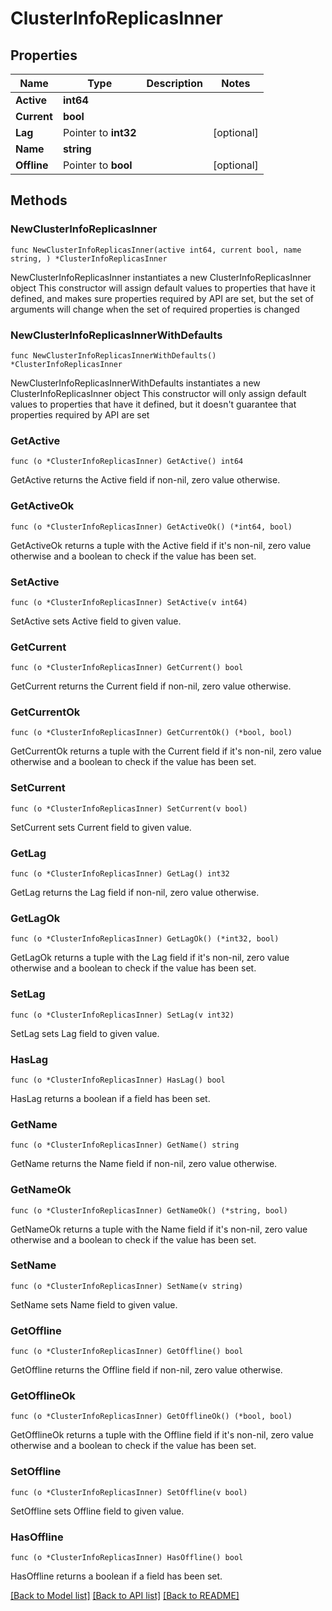 # ClusterInfoReplicasInner

## Properties

Name | Type | Description | Notes
------------ | ------------- | ------------- | -------------
**Active** | **int64** |  | 
**Current** | **bool** |  | 
**Lag** | Pointer to **int32** |  | [optional] 
**Name** | **string** |  | 
**Offline** | Pointer to **bool** |  | [optional] 

## Methods

### NewClusterInfoReplicasInner

`func NewClusterInfoReplicasInner(active int64, current bool, name string, ) *ClusterInfoReplicasInner`

NewClusterInfoReplicasInner instantiates a new ClusterInfoReplicasInner object
This constructor will assign default values to properties that have it defined,
and makes sure properties required by API are set, but the set of arguments
will change when the set of required properties is changed

### NewClusterInfoReplicasInnerWithDefaults

`func NewClusterInfoReplicasInnerWithDefaults() *ClusterInfoReplicasInner`

NewClusterInfoReplicasInnerWithDefaults instantiates a new ClusterInfoReplicasInner object
This constructor will only assign default values to properties that have it defined,
but it doesn't guarantee that properties required by API are set

### GetActive

`func (o *ClusterInfoReplicasInner) GetActive() int64`

GetActive returns the Active field if non-nil, zero value otherwise.

### GetActiveOk

`func (o *ClusterInfoReplicasInner) GetActiveOk() (*int64, bool)`

GetActiveOk returns a tuple with the Active field if it's non-nil, zero value otherwise
and a boolean to check if the value has been set.

### SetActive

`func (o *ClusterInfoReplicasInner) SetActive(v int64)`

SetActive sets Active field to given value.


### GetCurrent

`func (o *ClusterInfoReplicasInner) GetCurrent() bool`

GetCurrent returns the Current field if non-nil, zero value otherwise.

### GetCurrentOk

`func (o *ClusterInfoReplicasInner) GetCurrentOk() (*bool, bool)`

GetCurrentOk returns a tuple with the Current field if it's non-nil, zero value otherwise
and a boolean to check if the value has been set.

### SetCurrent

`func (o *ClusterInfoReplicasInner) SetCurrent(v bool)`

SetCurrent sets Current field to given value.


### GetLag

`func (o *ClusterInfoReplicasInner) GetLag() int32`

GetLag returns the Lag field if non-nil, zero value otherwise.

### GetLagOk

`func (o *ClusterInfoReplicasInner) GetLagOk() (*int32, bool)`

GetLagOk returns a tuple with the Lag field if it's non-nil, zero value otherwise
and a boolean to check if the value has been set.

### SetLag

`func (o *ClusterInfoReplicasInner) SetLag(v int32)`

SetLag sets Lag field to given value.

### HasLag

`func (o *ClusterInfoReplicasInner) HasLag() bool`

HasLag returns a boolean if a field has been set.

### GetName

`func (o *ClusterInfoReplicasInner) GetName() string`

GetName returns the Name field if non-nil, zero value otherwise.

### GetNameOk

`func (o *ClusterInfoReplicasInner) GetNameOk() (*string, bool)`

GetNameOk returns a tuple with the Name field if it's non-nil, zero value otherwise
and a boolean to check if the value has been set.

### SetName

`func (o *ClusterInfoReplicasInner) SetName(v string)`

SetName sets Name field to given value.


### GetOffline

`func (o *ClusterInfoReplicasInner) GetOffline() bool`

GetOffline returns the Offline field if non-nil, zero value otherwise.

### GetOfflineOk

`func (o *ClusterInfoReplicasInner) GetOfflineOk() (*bool, bool)`

GetOfflineOk returns a tuple with the Offline field if it's non-nil, zero value otherwise
and a boolean to check if the value has been set.

### SetOffline

`func (o *ClusterInfoReplicasInner) SetOffline(v bool)`

SetOffline sets Offline field to given value.

### HasOffline

`func (o *ClusterInfoReplicasInner) HasOffline() bool`

HasOffline returns a boolean if a field has been set.


[[Back to Model list]](../README.md#documentation-for-models) [[Back to API list]](../README.md#documentation-for-api-endpoints) [[Back to README]](../README.md)


